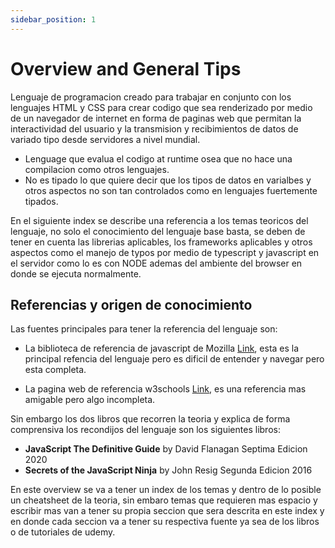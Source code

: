 ```yaml
---
sidebar_position: 1
---
```


# Overview and General Tips

Lenguaje de programacion creado para trabajar en conjunto con los lenguajes HTML y CSS para crear codigo que sea renderizado por medio de un navegador de internet en forma de paginas web que permitan la interactividad del usuario y la transmision y recibimientos de datos de variado tipo desde servidores a nivel mundial.

- Lenguage que evalua el codigo at runtime osea que no hace una compilacion como otros lenguajes.
- No es tipado lo que quiere decir que los tipos de datos en varialbes y otros aspectos no son tan controlados como en lenguajes fuertemente tipados.

En el siguiente index se describe una referencia a los temas teoricos del lenguaje, no solo el conocimiento del lenguaje base basta, se deben de tener en cuenta las librerias aplicables, los frameworks aplicables y otros aspectos como el manejo de typos por medio de typescript y javascript en el servidor como lo es con NODE ademas del ambiente del browser en donde se ejecuta normalmente.

## Referencias y origen de conocimiento

Las fuentes principales para tener la referencia del lenguaje son:

- La biblioteca de referencia de javascript de Mozilla [Link](https://developer.mozilla.org/en-US/docs/Web/JavaScript), esta es la principal refencia del lenguaje pero es dificil de entender y navegar pero esta completa.

- La pagina web de referencia w3schools [Link](https://www.w3schools.com/jsref/default.asp), es una referencia mas amigable pero algo incompleta.

Sin embargo los dos libros que recorren la teoria y explica de forma comprensiva los recondijos del lenguaje son los siguientes libros:

- **JavaScript The Definitive Guide** by David Flanagan Septima Edicion 2020
- **Secrets of the JavaScript Ninja** by John Resig Segunda Edicion 2016

En este overview se va a tener un index de los temas y dentro de lo posible un cheatsheet de la teoria, sin embaro temas que requieren mas espacio y escribir mas van a tener su propia seccion que sera descrita en este index y en donde cada seccion va a tener su respectiva fuente ya sea de los libros o de tutoriales de udemy.
